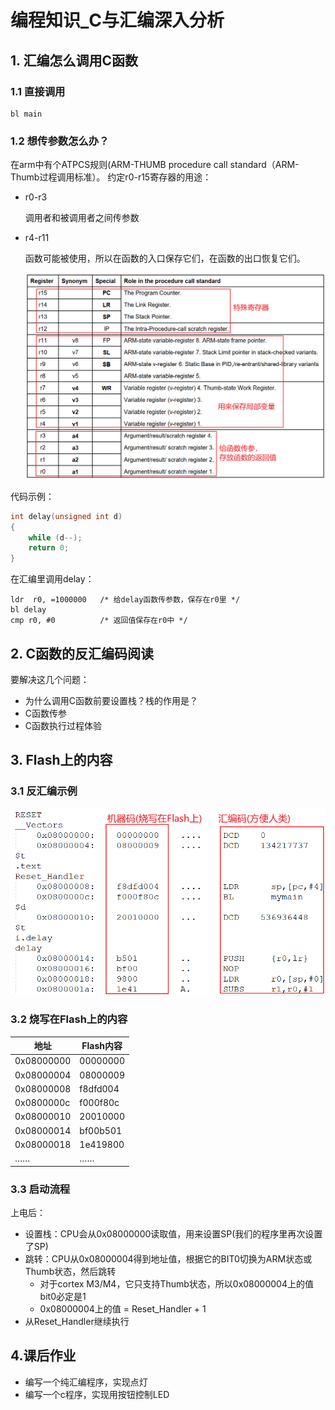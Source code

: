# 编程知识\_C与汇编深入分析 #

## 1. 汇编怎么调用C函数

### 1.1 直接调用

```
bl main
```

### 1.2 想传参数怎么办？

在arm中有个ATPCS规则(ARM-THUMB procedure call standard（ARM-Thumb过程调用标准）。
约定r0-r15寄存器的用途：

* r0-r3

  调用者和被调用者之间传参数

* r4-r11

  函数可能被使用，所以在函数的入口保存它们，在函数的出口恢复它们。
  
  ![](lesson\lesson_asm_c\008_atpcs.png)

代码示例：

```c
int delay(unsigned int d)
{
	while (d--);
    return 0;
}
```

在汇编里调用delay：

```
ldr  r0, =1000000   /* 给delay函数传参数，保存在r0里 */
bl delay
cmp r0, #0          /* 返回值保存在r0中 */
```



## 2. C函数的反汇编码阅读

要解决这几个问题：

* 为什么调用C函数前要设置栈？栈的作用是？
* C函数传参
* C函数执行过程体验

## 3. Flash上的内容

### 3.1 反汇编示例

![](lesson\lesson_asm_c\009_machine_code_on_flash.png)

### 3.2 烧写在Flash上的内容

| 地址       | Flash内容 |
| ---------- | -------- |
| 0x08000000 | 00000000 |
| 0x08000004 | 08000009 |
| 0x08000008 | f8dfd004 |
| 0x0800000c | f000f80c |
| 0x08000010 | 20010000 |
| 0x08000014 | bf00b501 |
| 0x08000018 | 1e419800 |
| …… | …… |

### 3.3 启动流程

上电后：

* 设置栈：CPU会从0x08000000读取值，用来设置SP(我们的程序里再次设置了SP)
* 跳转：CPU从0x08000004得到地址值，根据它的BIT0切换为ARM状态或Thumb状态，然后跳转
  * 对于cortex M3/M4，它只支持Thumb状态，所以0x08000004上的值bit0必定是1
  * 0x08000004上的值 = Reset_Handler + 1
* 从Reset_Handler继续执行

## 4.课后作业

* 编写一个纯汇编程序，实现点灯
* 编写一个c程序，实现用按钮控制LED